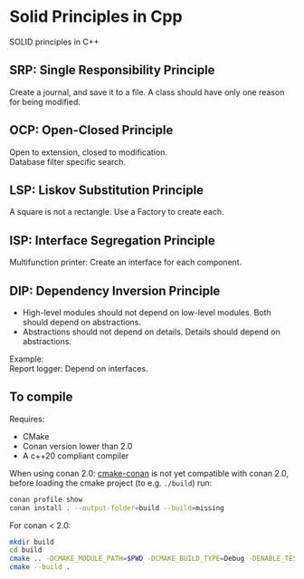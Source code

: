 # Solid Principles in Cpp

SOLID principles in C++

## SRP: Single Responsibility Principle

Create a journal, and save it to a file.
A class should have only one reason for being modified.


## OCP: Open-Closed Principle

Open to extension, closed to modification.  
Database filter specific search.  


## LSP: Liskov Substitution Principle

A square is not a rectangle.
Use a Factory to create each.

## ISP: Interface Segregation Principle

Multifunction printer: Create an interface for each component.

## DIP: Dependency Inversion Principle

- High-level modules should not depend on low-level modules. Both should depend
  on abstractions.
- Abstractions should not depend on details. Details should depend on
  abstractions.

Example:  
Report logger: Depend on interfaces.

## To compile

Requires:
- CMake
- Conan version lower than 2.0
- A c++20 compliant compiler

When using conan 2.0: [cmake-conan](https://github.com/conan-io/cmake-conan) is
not yet compatible with conan 2.0, before loading the cmake project (to
e.g. `./build`) run:

```bash
conan profile show
conan install . --output-folder=build --build=missing
```

For conan < 2.0:

```bash
mkdir build
cd build
cmake .. -DCMAKE_MODULE_PATH=$PWD -DCMAKE_BUILD_TYPE=Debug -DENABLE_TESTS=True -G Ninja
cmake --build .
```
